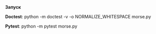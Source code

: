 **Запуск**

**Doctest**:
python -m doctest -v -o NORMALIZE_WHITESPACE morse.py

**Pytest**:
python -m pytest morse.py
